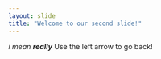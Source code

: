```yaml
---
layout: slide
title: "Welcome to our second slide!"
---
```

*i mean **really***
Use the left arrow to go back!
